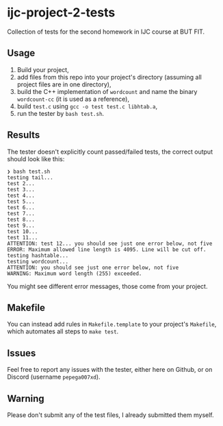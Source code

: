 # ijc-project-2-tests
Collection of tests for the second homework in IJC course at BUT FIT.

## Usage
1. Build your project,
2. add files from this repo into your project's directory (assuming all project files are in one directory),
3. build the C++ implementation of `wordcount` and name the binary `wordcount-cc` (it is used as a reference),
4. build `test.c` using `gcc -o test test.c libhtab.a`,
5. run the tester by `bash test.sh`.

## Results
The tester doesn't explicitly count passed/failed tests, the correct output should look like this:
```text
❯ bash test.sh
testing tail...
test 2...
test 3...
test 4...
test 5...
test 6...
test 7...
test 8...
test 9...
test 10...
test 11...
ATTENTION: test 12... you should see just one error below, not five
ERROR: Maximum allowed line length is 4095. Line will be cut off.
testing hashtable...
testing wordcount...
ATTENTION: you should see just one error below, not five
WARNING: Maximum word length (255) exceeded.
```
You might see different error messages, those come from your project. 

## Makefile
You can instead add rules in `Makefile.template` to your project's `Makefile`, which automates all steps to `make test`.

## Issues 
Feel free to report any issues with the tester, either here on Github, or on Discord (username `pepega007xd`).

## Warning
Please don't submit any of the test files, I already submitted them myself.
